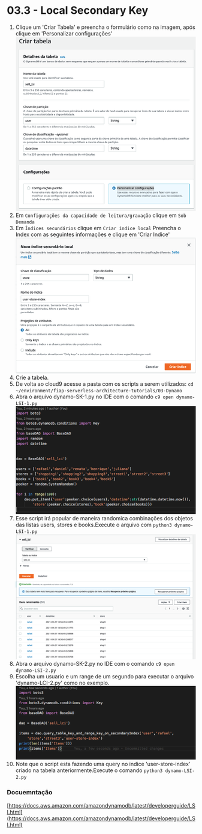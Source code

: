 # 03.3 - Local Secondary Key

1. Clique um 'Criar Tabela' e preencha o formulário como na imagem, após clique em 'Personalizar configurações'
![img/localsecondaryindex01.png](img/localsecondaryindex01.png)
2. Em `Configurações da capacidade de leitura/gravação` clique em `Sob Demanda`
3. Em `Índices secundários` clique em `Criar índice local` Preencha o Index com as seguintes informações e clique em 'Criar Indice'
![img/localsecondaryindex02.png](img/localsecondaryindex02.png)
4. Crie a tabela.
5. De volta ao cloud9 acesse a pasta com os scripts a serem utilizados: `cd ~/environment/fiap-serverless-architecture-tutorials/03-Dynamo`
6. Abra o arquivo dynamo-SK-1.py no IDE com o comando `c9 open dynamo-LSI-1.py`
![img/localsecondaryindex04.png](img/localsecondaryindex04.png) 
7. Esse script irá popular de maneira randomica combinações dos objetos das listas users, stores e books.Execute o arquivo com `python3 dynamo-LSI-1.py`
![alt](img/localsecondaryindex05.png)
8. Abra o arquivo dynamo-SK-2.py no IDE com o comando `c9 open dynamo-LSI-2.py`
9. Escolha um usuario e um range de um segundo para executar o arquivo 'dynamo-LCI-2.py' como no exemplo.
![img/localsecondaryindex07.png](img/localsecondaryindex07.png)
10. Note que o script esta fazendo uma query no indice 'user-store-index' criado na tabela anteriormente.Execute o comando `python3 dynamo-LSI-2.py`

### Docuemntação
[https://docs.aws.amazon.com/amazondynamodb/latest/developerguide/LSI.html](https://docs.aws.amazon.com/amazondynamodb/latest/developerguide/LSI.html)